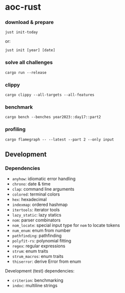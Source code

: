 # aoc-rust

### download & prepare

```shell
just init-today
```

or:

```shell
just init [year] [date]
```

### solve all challenges

```shell
cargo run --release
```

### clippy

```shell
cargo clippy --all-targets --all-features
```

### benchmark

```shell
cargo bench --benches year2023::day17::part2
```

### profiling

```shell
cargo flamegraph -- --latest --part 2 --only input
```

## Development

### Dependencies

- `anyhow`: idiomatic error handling
- `chrono`: date & time
- `clap`: command line arguments
- `colored`: terminal colors
- `hex`: hexadecimal
- `indexmap`: ordered hashmap
- `itertools`: iterator tools
- `lazy_static`: lazy statics
- `nom`: parser combinators
- `nom_locate`: special input type for `nom` to locate tokens
- `num_enum`: enum from number
- `pathfinding`: pathfinding
- `polyfit-rs`: polynomial fitting
- `regex`: regular expressions
- `strum`: enum traits
- `strum_macros`: enum traits
- `thiserror`: derive Error from enum

Development (test) dependencies:

- `criterion`: benchmarking
- `indoc`: multiline strings